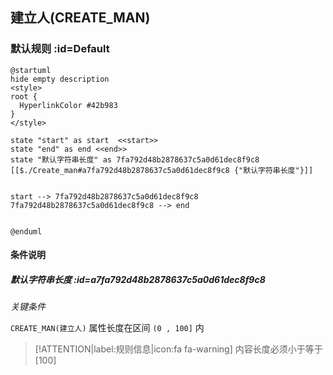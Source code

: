 ## 建立人(CREATE_MAN) <!-- {docsify-ignore-all} -->

   

### 默认规则 :id=Default

```plantuml
@startuml
hide empty description
<style>
root {
  HyperlinkColor #42b983
}
</style>

state "start" as start  <<start>>
state "end" as end <<end>>
state "默认字符串长度" as 7fa792d48b2878637c5a0d61dec8f9c8 [[$./Create_man#a7fa792d48b2878637c5a0d61dec8f9c8 {"默认字符串长度"}]]


start --> 7fa792d48b2878637c5a0d61dec8f9c8 
7fa792d48b2878637c5a0d61dec8f9c8 --> end 


@enduml
```

#### 条件说明

##### 默认字符串长度 :id=a7fa792d48b2878637c5a0d61dec8f9c8


*关键条件*


`CREATE_MAN(建立人)` 属性长度在区间 `(0 , 100]` 内

> [!ATTENTION|label:规则信息|icon:fa fa-warning]
> 内容长度必须小于等于[100]







